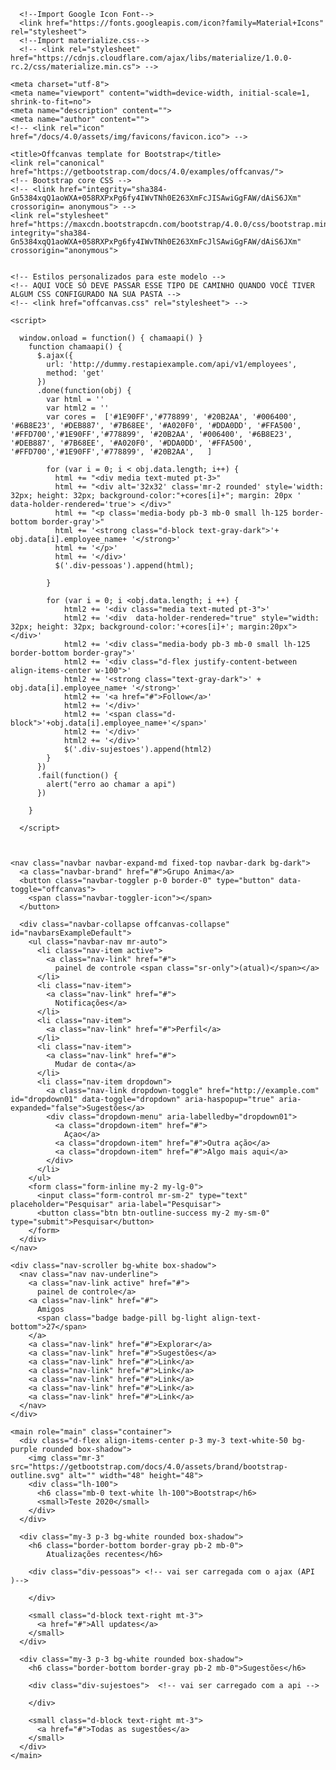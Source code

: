 <!DOCTYPE html>
<html lang="pt-BR">
<head>
  <meta charset="UTF-8">
  <meta name="viewport" content="width=device-width, initial-scale=1.0">
  <title>Teste - Front END - Leonardo Santos</title>
  <link ref='icon' href="%= BASE_URL %>favicon.ico">
  
      <!--Import Google Icon Font-->
      <link href="https://fonts.googleapis.com/icon?family=Material+Icons" rel="stylesheet">
      <!--Import materialize.css-->
      <!-- <link rel="stylesheet" href="https://cdnjs.cloudflare.com/ajax/libs/materialize/1.0.0-rc.2/css/materialize.min.cs"> -->

  <head>

    <meta charset="utf-8">
    <meta name="viewport" content="width=device-width, initial-scale=1, shrink-to-fit=no">
    <meta name="description" content="">
    <meta name="author" content="">
    <!-- <link rel="icon" href="/docs/4.0/assets/img/favicons/favicon.ico"> -->

    <title>Offcanvas template for Bootstrap</title>
    <link rel="canonical" href="https://getbootstrap.com/docs/4.0/examples/offcanvas/">
    <!-- Bootstrap core CSS -->
    <!-- <link href="integrity="sha384-Gn5384xqQ1aoWXA+058RXPxPg6fy4IWvTNh0E263XmFcJISAwiGgFAW/dAiS6JXm" crossorigin= anonymous"> -->
    <link rel="stylesheet" href="https://maxcdn.bootstrapcdn.com/bootstrap/4.0.0/css/bootstrap.min.css" integrity="sha384-Gn5384xqQ1aoWXA+058RXPxPg6fy4IWvTNh0E263XmFcJlSAwiGgFAW/dAiS6JXm" crossorigin="anonymous">


    <!-- Estilos personalizados para este modelo -->
    <!-- AQUI VOCE SÓ DEVE PASSAR ESSE TIPO DE CAMINHO QUANDO VOCÊ TIVER ALGUM CSS CONFIGURADO NA SUA PASTA -->
    <!-- <link href="offcanvas.css" rel="stylesheet"> -->
  </head>

  <body class="bg-light">
    <script
    src="https://code.jquery.com/jquery-3.5.1.min.js"
    integrity="sha256-9/aliU8dGd2tb6OSsuzixeV4y/faTqgFtohetphbbj0="
    crossorigin="anonymous"></script>


    <script>

      window.onload = function() { chamaapi() }
        function chamaapi() {
          $.ajax({
            url: 'http://dummy.restapiexample.com/api/v1/employees',
            method: 'get'
          })
          .done(function(obj) {
            var html = ''
            var html2 = ''
            var cores =  ['#1E90FF','#778899', '#20B2AA', '#006400', '#6B8E23', '#DEB887', '#7B68EE', '#A020F0', '#DDA0DD', '#FFA500', '#FFD700','#1E90FF','#778899', '#20B2AA', '#006400', '#6B8E23', '#DEB887', '#7B68EE', '#A020F0', '#DDA0DD', '#FFA500', '#FFD700','#1E90FF','#778899', '#20B2AA',   ]

            for (var i = 0; i < obj.data.length; i++) {
              html += "<div media text-muted pt-3>"
              html += "<div alt='32x32' class='mr-2 rounded' style='width: 32px; height: 32px; background-color:"+cores[i]+"; margin: 20px '  data-holder-rendered='true'> </div>"
              html += "<p class='media-body pb-3 mb-0 small lh-125 border-bottom border-gray'>"  
              html += '<strong class="d-block text-gray-dark">'+ obj.data[i].employee_name+ '</strong>'
              html += '</p>'
              html += '</div>'
              $('.div-pessoas').append(html);

            }

            for (var i = 0; i <obj.data.length; i ++) {
                html2 += '<div class="media text-muted pt-3">'
                html2 += '<div  data-holder-rendered="true" style="width: 32px; height: 32px; background-color:'+cores[i]+'; margin:20px"> </div>'
                html2 += '<div class="media-body pb-3 mb-0 small lh-125 border-bottom border-gray">'
                html2 += '<div class="d-flex justify-content-between align-items-center w-100">'
                html2 += '<strong class="text-gray-dark">' + obj.data[i].employee_name+ '</strong>'
                html2 += '<a href="#">Follow</a>'
                html2 += '</div>'
                html2 += '<span class="d-block">'+obj.data[i].employee_name+'</span>'
                html2 += '</div>'
                html2 += '</div>'
                $('.div-sujestoes').append(html2)
            }    
          })
          .fail(function() {
            alert("erro ao chamar a api")
          })
  
        }
  
      </script>
  

  
    <nav class="navbar navbar-expand-md fixed-top navbar-dark bg-dark">
      <a class="navbar-brand" href="#">Grupo Anima</a>
      <button class="navbar-toggler p-0 border-0" type="button" data-toggle="offcanvas">
        <span class="navbar-toggler-icon"></span>
      </button>

      <div class="navbar-collapse offcanvas-collapse" id="navbarsExampleDefault">
        <ul class="navbar-nav mr-auto">
          <li class="nav-item active">
            <a class="nav-link" href="#">
              painel de controle <span class="sr-only">(atual)</span></a>
          </li>
          <li class="nav-item">
            <a class="nav-link" href="#">
              Notificações</a>
          </li>
          <li class="nav-item">
            <a class="nav-link" href="#">Perfil</a>
          </li>
          <li class="nav-item">
            <a class="nav-link" href="#">
              Mudar de conta</a>
          </li>
          <li class="nav-item dropdown">
            <a class="nav-link dropdown-toggle" href="http://example.com" id="dropdown01" data-toggle="dropdown" aria-haspopup="true" aria-expanded="false">Sugestões</a>
            <div class="dropdown-menu" aria-labelledby="dropdown01">
              <a class="dropdown-item" href="#">
                Açao</a>
              <a class="dropdown-item" href="#">Outra ação</a>
              <a class="dropdown-item" href="#">Algo mais aqui</a>
            </div>
          </li>
        </ul>
        <form class="form-inline my-2 my-lg-0">
          <input class="form-control mr-sm-2" type="text" placeholder="Pesquisar" aria-label="Pesquisar">
          <button class="btn btn-outline-success my-2 my-sm-0" type="submit">Pesquisar</button>
        </form>
      </div>
    </nav>

    <div class="nav-scroller bg-white box-shadow">
      <nav class="nav nav-underline">
        <a class="nav-link active" href="#">
          painel de controle</a>
        <a class="nav-link" href="#">
          Amigos
          <span class="badge badge-pill bg-light align-text-bottom">27</span>
        </a>
        <a class="nav-link" href="#">Explorar</a>
        <a class="nav-link" href="#">Sugestões</a>
        <a class="nav-link" href="#">Link</a>
        <a class="nav-link" href="#">Link</a>
        <a class="nav-link" href="#">Link</a>
        <a class="nav-link" href="#">Link</a>
        <a class="nav-link" href="#">Link</a>
      </nav>
    </div>

    <main role="main" class="container">
      <div class="d-flex align-items-center p-3 my-3 text-white-50 bg-purple rounded box-shadow">
        <img class="mr-3" src="https://getbootstrap.com/docs/4.0/assets/brand/bootstrap-outline.svg" alt="" width="48" height="48">
        <div class="lh-100">
          <h6 class="mb-0 text-white lh-100">Bootstrap</h6>
          <small>Teste 2020</small>
        </div>
      </div>

      <div class="my-3 p-3 bg-white rounded box-shadow">
        <h6 class="border-bottom border-gray pb-2 mb-0">
            Atualizações recentes</h6>

        <div class="div-pessoas"> <!-- vai ser carregada com o ajax (API )-->

        </div>

        <small class="d-block text-right mt-3">
          <a href="#">All updates</a>
        </small>
      </div>

      <div class="my-3 p-3 bg-white rounded box-shadow">
        <h6 class="border-bottom border-gray pb-2 mb-0">Sugestões</h6>
        
        <div class="div-sujestoes">  <!-- vai ser carregado com a api -->

        </div>

        <small class="d-block text-right mt-3">
          <a href="#">Todas as sugestões</a>
        </small>
      </div>
    </main>
</body>
    


